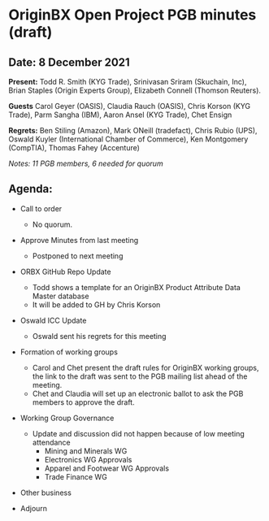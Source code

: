 # OriginBX Open Project PGB minutes (draft)

## Date: 8 December 2021
**Present:** Todd R. Smith (KYG Trade), Srinivasan Sriram (Skuchain, Inc),  Brian Staples (Origin Experts Group), Elizabeth Connell (Thomson Reuters). 

**Guests** Carol Geyer (OASIS), Claudia Rauch (OASIS), Chris Korson (KYG Trade), Parm Sangha (IBM), Aaron Ansel (KYG Trade), Chet Ensign

**Regrets:** Ben Stiling (Amazon), Mark ONeill (tradefact), Chris Rubio (UPS), Oswald Kuyler (International Chamber of Commerce), Ken Montgomery (CompTIA), Thomas Fahey (Accenture)

*Notes: 11 PGB members, 6 needed for quorum*

## Agenda:

* Call to order
  * No quorum.

* Approve Minutes from last meeting
  * Postponed to next meeting

* ORBX GitHub Repo Update
  * Todd shows a template for an OriginBX Product Attribute Data Master database      
  * It will be added to GH by Chris Korson

* Oswald ICC Update
   * Oswald sent his regrets for this meeting

* Formation of working groups
  * Carol and Chet present the draft rules for OriginBX working groups, the link to the draft was sent to the PGB mailing list ahead of the meeting.
  * Chet and Claudia will set up an electronic ballot to ask the PGB members to approve the draft.

* Working Group Governance
  * Update and discussion did not happen because of low meeting attendance
    * Mining and Minerals WG
    * Electronics WG Approvals
    * Apparel and Footwear WG Approvals
    * Trade Finance WG 
    
* Other business
* Adjourn
